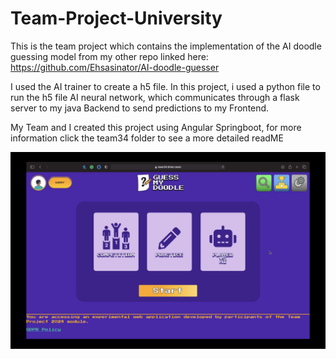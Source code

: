 # Team-Project-University

This is the team project which contains the implementation of the AI doodle guessing model from my other repo linked here: https://github.com/Ehsasinator/AI-doodle-guesser

I used the AI trainer to create a h5 file. In this project, i used a python file to run the h5 file AI neural network, which communicates through a flask server to my java Backend to send predictions to my Frontend.

My Team and I created this project using Angular Springboot, for more information click the team34 folder to see a more detailed readME



[![Watch the video](Screenshot%202024-08-28%20at%2023.58.32.png)](https://drive.google.com/file/d/12CirOQhb7lHTAiHADkHUg-p-AjAGRXAF/preview)
